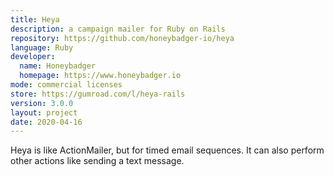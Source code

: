 ```yaml
---
title: Heya
description: a campaign mailer for Ruby on Rails
repository: https://github.com/honeybadger-io/heya
language: Ruby
developer:
  name: Honeybadger
  homepage: https://www.honeybadger.io
mode: commercial licenses
store: https://gumroad.com/l/heya-rails
version: 3.0.0
layout: project
date: 2020-04-16
---
```


Heya is like ActionMailer, but for timed email sequences. It can also perform other actions like sending a text message.
